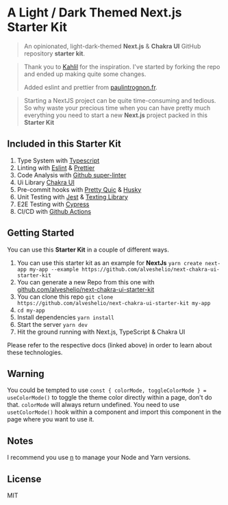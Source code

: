 # A Light / Dark Themed Next.js Starter Kit

> An opinionated, light-dark-themed **Next.js** & **Chakra UI** GitHub repository **starter kit**.

> Thank you to [Kahlil](https://github.com/kahlil/dark) for the inspiration. I've started by forking the repo and
> ended up making quite some changes.
>
> Added eslint and prettier from
> [paulintrognon.fr](https://paulintrognon.fr/blog/typescript-prettier-eslint-next-js).

> Starting a NextJS project can be quite time-consuming and tedious. So why waste your precious time when you can have pretty much everything you need to start a new
> **Next.js** project packed in this **Starter Kit**

## Included in this Starter Kit

1. Type System with [Typescript](https://www.typescriptlang.org/)
2. Linting with [Eslint](https://eslint.org/) & [Prettier](https://prettier.io)
3. Code Analysis with [Github super-linter](https://github.com/github/super-linter)
4. Ui Library [Chakra UI](https://chakra-ui.com)
5. Pre-commit hooks with [Pretty Quic](https://github.com/azz/pretty-quic) & [Husky](https://typicode.github.io/husk)
6. Unit Testing with [Jest](https://jestjs.io/) & [Texting Library](https://testing-library.com/)
7. E2E Testing with [Cypress](https://cypress.io)
8. CI/CD with [Github Actions](https://github.com/features/actions)

## Getting Started

You can use this **Starter Kit** in a couple of different ways.

1. You can use this starter kit as an example for **NextJs**
   `yarn create next-app my-app --example https://github.com/alveshelio/next-chakra-ui-starter-kit`
2. You can generate a new Repo from this one with
   [github.com/alveshelio/next-chakra-ui-starter-kit](https://github.com/alveshelio/next-chakra-ui-starter-kit/generate)
3. You can clone this repo
   `git clone https://github.com/alveshelio/next-chakra-ui-starter-kit my-app`
4. `cd my-app`
5. Install dependencies `yarn install`
6. Start the server `yarn dev`
7. Hit the ground running with Next.js, TypeScript & Chakra UI

Please refer to the respective docs (linked above) in order to learn about these technologies.

## Warning

You could be tempted to use `const { colorMode, toggleColorMode } = useColorMode()` to toggle the theme color
directly within a page, don't do that. `colorMode` will always return undefined.
You need to use `usetColorMode()` hook within a component and import this component in the page where you want to use it.

## Notes

I recommend you use [n](https://github.com/tj/n) to manage your Node and Yarn versions.

## License

MIT

